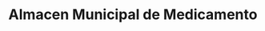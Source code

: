 ---
title: "Almacen Municipal de Medicamento"
url: /palma-soriano/almacen-municipal-de-medicamento/
shop: farmacia
---